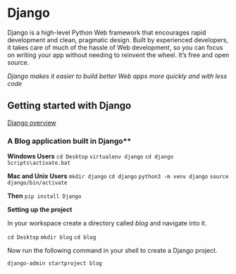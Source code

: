 # Django

Django is a high-level Python Web framework that encourages rapid development and clean, pragmatic design. Built by experienced developers, it takes care of much of the hassle of Web development, so you can focus on writing your app without needing to reinvent the wheel. It’s free and open source.

*Django makes it easier to build better Web apps more quickly and with less code*

## Getting started with Django

[Django overview](https://www.djangoproject.com/start/)

### A Blog application built in Django**

**Windows Users**
`cd Desktop`
`virtualenv django`
`cd django`
`Scripts\activate.bat`

**Mac and Unix Users**
`mkdir django`
`cd django`
`python3 -m venv django`
`source django/bin/activate`

**Then**
`pip install Django`

**Setting up the project**

In your workspace create a directory called *blog* and navigate into it.

`cd Desktop`
`mkdir blog`
`cd blog`

Now run the following command in your shell to create a Django project.

`django-admin startproject blog`



